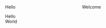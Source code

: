 <!DOCTYPE html>
<div style="display: flex">
  <div style="width: 50%">
    <p>Hello</p>
  </div>
  <div style="width: 50%">
    <p>Welcome</p>
  </div>
</div>

<div class="container">
  <div class="column-left">
    Hello
  </div>
  <div class="column-right">
    World
  </div>
</div>
</html>
